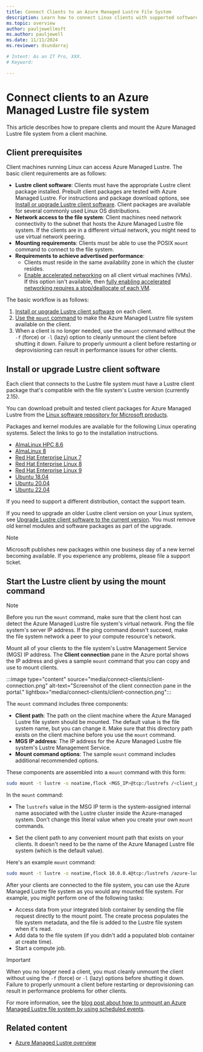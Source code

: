 ```yaml
---
title: Connect Clients to an Azure Managed Lustre File System
description: Learn how to connect Linux clients with supported software versions to an Azure Managed Lustre file system.
ms.topic: overview
author: pauljewellmsft
ms.author: pauljewell
ms.date: 11/11/2024
ms.reviewer: dsundarraj

# Intent: As an IT Pro, XXX.
# Keyword: 

---
```


# Connect clients to an Azure Managed Lustre file system

This article describes how to prepare clients and mount the Azure Managed Lustre file system from a client machine.

## Client prerequisites

Client machines running Linux can access Azure Managed Lustre. The basic client requirements are as follows:

- **Lustre client software**: Clients must have the appropriate Lustre client package installed. Prebuilt client packages are tested with Azure Managed Lustre. For instructions and package download options, see [Install or upgrade Lustre client software](#install-or-upgrade-lustre-client-software). Client packages are available for several commonly used Linux OS distributions.
- **Network access to the file system**: Client machines need network connectivity to the subnet that hosts the Azure Managed Lustre file system. If the clients are in a different virtual network, you might need to use virtual network peering.
- **Mounting requirements**: Clients must be able to use the POSIX `mount` command to connect to the file system.
- **Requirements to achieve advertised performance**:
  - Clients must reside in the same availability zone in which the cluster resides.
  - [Enable accelerated networking](/azure/virtual-network/create-vm-accelerated-networking-cli#confirm-that-accelerated-networking-is-enabled) on all client virtual machines (VMs). If this option isn't available, then [fully enabling accelerated networking requires a stop/deallocate of each VM](/azure/virtual-network/accelerated-networking-overview#enabling-accelerated-networking-on-a-running-vm).

The basic workflow is as follows:

1. [Install or upgrade Lustre client software](#install-or-upgrade-lustre-client-software) on each client.
1. [Use the `mount` command](#start-the-lustre-client-using-the-mount-command) to make the Azure Managed Lustre file system available on the client.
1. When a client is no longer needed, use the `umount` command without the `-f` (force) or `-l` (lazy) option to cleanly unmount the client before shutting it down. Failure to properly unmount a client before restarting or deprovisioning can result in performance issues for other clients.

## Install or upgrade Lustre client software

Each client that connects to the Lustre file system must have a Lustre client package that's compatible with the file system's Lustre version (currently 2.15).

You can download prebuilt and tested client packages for Azure Managed Lustre from the [Linux software repository for Microsoft products](/windows-server/administration/linux-package-repository-for-microsoft-software).

Packages and kernel modules are available for the following Linux operating systems. Select the links to go to the installation instructions.

- [AlmaLinux HPC 8.6](install-hpc-alma-86.md)
- [AlmaLinux 8](install-rhel-8.md)
- [Red Hat Enterprise Linux 7](install-rhel-7.md)
- [Red Hat Enterprise Linux 8](install-rhel-8.md)
- [Red Hat Enterprise Linux 9](install-rhel-9.md)
- [Ubuntu 18.04](install-ubuntu-18.md)
- [Ubuntu 20.04](install-ubuntu-20.md)
- [Ubuntu 22.04](install-ubuntu-22.md)

If you need to support a different distribution, contact the support team.

If you need to upgrade an older Lustre client version on your Linux system, see [Upgrade Lustre client software to the current version](client-upgrade.md). You must remove old kernel modules and software packages as part of the upgrade.

> [!NOTE]
> Microsoft publishes new packages within one business day of a new kernel becoming available. If you experience any problems, please file a support ticket.

## Start the Lustre client by using the mount command

> [!NOTE]
> Before you run the `mount` command, make sure that the client host can detect the Azure Managed Lustre file system's virtual network. Ping the file system's server IP address. If the ping command doesn't succeed, make the file system network a peer to your compute resource's network.

Mount all of your clients to the file system's Lustre Management Service (MGS) IP address. The **Client connection** pane in the Azure portal shows the IP address and gives a sample `mount` command that you can copy and use to mount clients.

:::image type="content" source="media/connect-clients/client-connection.png" alt-text="Screenshot of the client connection pane in the portal." lightbox="media/connect-clients/client-connection.png":::

The `mount` command includes three components:

- **Client path**: The path on the client machine where the Azure Managed Lustre file system should be mounted. The default value is the file system name, but you can change it. Make sure that this directory path exists on the client machine before you use the `mount` command.
- **MGS IP address**: The IP address for the Azure Managed Lustre file system's Lustre Management Service.
- **Mount command options**: The sample `mount` command includes additional recommended options.

These components are assembled into a `mount` command with this form:

```bash
sudo mount -t lustre -o noatime,flock <MGS_IP>@tcp:/lustrefs /<client_path>
```

In the `mount` command:

- The `lustrefs` value in the MSG IP term is the system-assigned internal name associated with the Lustre cluster inside the Azure-managed system. Don't change this literal value when you create your own `mount` commands.

- Set the client path to any convenient mount path that exists on your clients. It doesn't need to be the name of the Azure Managed Lustre file system (which is the default value).

Here's an example `mount` command:

```bash
sudo mount -t lustre -o noatime,flock 10.0.0.4@tcp:/lustrefs /azure-lustre-mount
```

After your clients are connected to the file system, you can use the Azure Managed Lustre file system as you would any mounted file system. For example, you might perform one of the following tasks:

- Access data from your integrated blob container by sending the file request directly to the mount point. The create process populates the file system metadata, and the file is added to the Lustre file system when it's read.
- Add data to the file system (if you didn't add a populated blob container at create time).
- Start a compute job.

> [!IMPORTANT]
> When you no longer need a client, you must cleanly unmount the client without using the `-f` (force) or `-l` (lazy) options before shutting it down. Failure to properly unmount a client before restarting or deprovisioning can result in performance problems for other clients.
>
> For more information, see the [blog post about how to unmount an Azure Managed Lustre file system by using scheduled events](https://techcommunity.microsoft.com/t5/azure-high-performance-computing/how-to-unmount-azure-managed-lustre-filesystem-using-azure/ba-p/3917814).

## Related content

- [Azure Managed Lustre overview](amlfs-overview.md)
